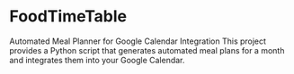 # FoodTimeTable
Automated Meal Planner for Google Calendar Integration This project provides a Python script that generates automated meal plans for a month and integrates them into your Google Calendar. 
